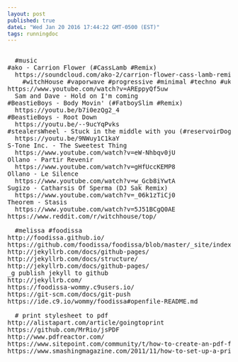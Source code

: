 ```yaml
---
layout: post
published: true
dateL: "Wed Jan 20 2016 17:44:22 GMT-0500 (EST)"
tags: runningdoc
---
```




<pre>

  #music
#ako - Carrion Flower (#CassLamb #Remix)
  https://soundcloud.com/ako-2/carrion-flower-cass-lamb-remix
    #witchHouse #vaporwave #progressive #minimal #techno #uk #la #vibes
https://www.youtube.com/watch?v=AREppyQf5uw
  Sam and Dave - Hold on I'm coming
#BeastieBoys - Body Movin' (#FatboySlim #Remix)
  https://youtu.be/b7i0ezQg2_4 
#BeastieBoys - Root Down 
  https://youtu.be/--9ucYqPvks 
#stealersWheel - Stuck in the middle with you (#reservoirDogs)
  https://youtu.be/9NWuy1C1kaY
S-Tone Inc. - The Sweetest Thing
  https://www.youtube.com/watch?v=eW-Nhbqv0jU
Ollano - Partir Revenir
  https://www.youtube.com/watch?v=gHfUccKEMP8
Ollano - Le Silence
  https://www.youtube.com/watch?v=w_Gcb8iYwtA
Sugizo - Catharsis Of Sperma (DJ Sak Remix)
  https://www.youtube.com/watch?v=_06k1zTiCj0
Theorem - Stasis
  https://www.youtube.com/watch?v=5J51BCgQ0AE
https://www.reddit.com/r/witchhouse/top/

  #melissa #foodissa
http://foodissa.github.io/
https://github.com/foodissa/foodissa/blob/master/_site/index.html
http://jekyllrb.com/docs/github-pages/
http://jekyllrb.com/docs/structure/
http://jekyllrb.com/docs/github-pages/
_g publish jekyll to github
http://jekyllrb.com/
https://foodissa-wommy.c9users.io/
https://git-scm.com/docs/git-push
https://ide.c9.io/wommy/foodissa#openfile-README.md

  # print stylesheet to pdf
http://alistapart.com/article/goingtoprint
https://github.com/MrRio/jsPDF
http://www.pdfreactor.com/
https://www.sitepoint.com/community/t/how-to-create-an-pdf-for-a-dynamic-html-page/7229
https://www.smashingmagazine.com/2011/11/how-to-set-up-a-print-style-sheet/


</pre>
